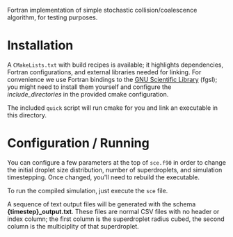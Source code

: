 Fortran implementation of simple stochastic collision/coalescence algorithm, for testing purposes.

# Installation

A `CMakeLists.txt` with build recipes is available; it highlights dependencies, Fortran configurations, and external libraries needed for linking. For convenience we use Fortran bindings to the [GNU Scientific Library](https://www.gnu.org/software/gsl/) (fgsl); you might need to install them yourself and configure the *include_directories* in the provided cmake configuration.

The included `quick` script will run cmake for you and link an executable in this directory.

# Configuration / Running

You can configure a few parameters at the top of `sce.f90` in order to change the initial droplet size distribution, number of superdroplets, and simulation timestepping. Once changed, you'll need to rebuild the executable.

To run the compiled simulation, just execute the `sce` file.

A sequence of text output files will be generated with the schema **{timestep}_output.txt**. These files are normal CSV files with no header or index column; the first column is the superdroplet radius cubed, the second column is the multiciplity of that superdroplet.

